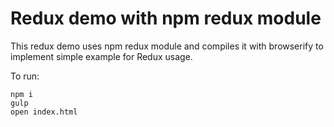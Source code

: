 # Redux demo with npm redux module 

This redux demo uses npm redux module and compiles it with browserify to implement simple example for Redux usage.

To run:
```
npm i
gulp
open index.html
```
